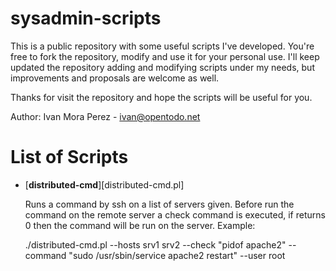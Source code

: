 sysadmin-scripts
================

This is a public repository with some useful scripts I've developed. You're free to fork the repository, modify and use it for your personal use. I'll keep updated the repository adding and modifying scripts under my needs, but improvements and proposals are welcome as well.

Thanks for visit the repository and hope the scripts will be useful for you.

Author: Ivan Mora Perez - ivan@opentodo.net

List of Scripts
================
*   [__distributed-cmd__][distributed-cmd.pl]

	Runs a command by ssh on a list of servers given. Before run the command on the remote server a check command is executed, if returns 0 then the command will be run on the server. Example:

	./distributed-cmd.pl --hosts srv1 srv2 --check "pidof apache2" --command "sudo /usr/sbin/service apache2 restart" --user root

